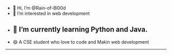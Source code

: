 - 👋 Hi, I’m @Rain-of-Bl00d
- 👀 I’m interested in web development
- 🌱 I’m currently learning Python and Java.
   -----------------------------------------
- 😄 A CSE student who love to code and Makin web development
- ------------------------------------------------------------

<!---
Rain-of-Bl00d/Rain-of-Bl00d is a ✨ special ✨ repository because its `README.md` (this file) appears on your GitHub profile.
You can click the Preview link to take a look at your changes.
--->

